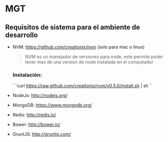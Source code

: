 MGT
===

Requisitos de sistema para el ambiente de desarrollo
----------------------------------------------------
+ NVM: https://github.com/creationix/nvm (solo para mac o linux)

  > NVM es un manejador de versiones para node, este permite poder tener mas de una version de node instalada
  > en el computador

  ### Instalación:
    ```curl https://raw.github.com/creationix/nvm/v0.5.0/install.sh | sh ``

+ NodeJs: http://nodejs.org/
+ MongoDB: https://www.mongodb.org/
+ Redis: http://redis.io/
+ Bower: http://bower.io/
+ GruntJS: http://gruntjs.com/
